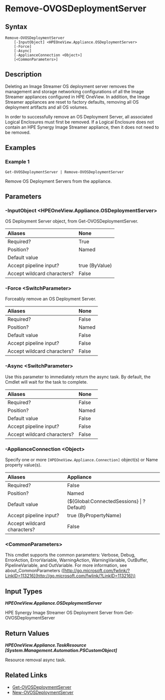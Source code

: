 ﻿---
description: Remove an HPE Synergy Image Streamer OS Deployment server.
---

# Remove-OVOSDeploymentServer

## Syntax

```text
Remove-OVOSDeploymentServer
    [-InputObject] <HPEOneView.Appliance.OSDeploymentServer>
    [-Force]
    [-Async]
    [-ApplianceConnection <Object>]
    [<CommonParameters>]
```

## Description

Deleting an Image Streamer OS deployment server removes the management and storage networking configurations of all the Image Streamer appliances configured in HPE OneView. In addition, the Image Streamer appliances are reset to factory defaults, removing all OS deployment artifacts and all OS volumes.

In order to successfully remove an OS Deployment Server, all associated Logical Enclosures must first be removed.  If a Logical Enclosure does not contain an HPE Synergy Image Streamer appliance, then it does not need to be removed.

## Examples

###  Example 1 

```text
Get-OVOSDeploymentServer | Remove-OVOSDeploymentServer
```

Remove OS Deployment Servers from the appliance.

## Parameters

### -InputObject &lt;HPEOneView.Appliance.OSDeploymentServer&gt;

OS Deployment Server object, from Get-OVOSDeploymentServer.

| Aliases | None |
| :--- | :--- |
| Required? | True |
| Position? | Named |
| Default value |  |
| Accept pipeline input? | true (ByValue) |
| Accept wildcard characters? | False |

### -Force &lt;SwitchParameter&gt;

Forceably remove an OS Deployment Server.

| Aliases | None |
| :--- | :--- |
| Required? | False |
| Position? | Named |
| Default value | False |
| Accept pipeline input? | False |
| Accept wildcard characters? | False |

### -Async &lt;SwitchParameter&gt;

Use this parameter to immediately return the async task.  By default, the Cmdlet will wait for the task to complete.

| Aliases | None |
| :--- | :--- |
| Required? | False |
| Position? | Named |
| Default value | False |
| Accept pipeline input? | False |
| Accept wildcard characters? | False |

### -ApplianceConnection &lt;Object&gt;

Specify one or more `[HPEOneView.Appliance.Connection]` object(s) or Name property value(s).

| Aliases | Appliance |
| :--- | :--- |
| Required? | False |
| Position? | Named |
| Default value | (${Global:ConnectedSessions} &vert; ? Default) |
| Accept pipeline input? | true (ByPropertyName) |
| Accept wildcard characters? | False |

### &lt;CommonParameters&gt;

This cmdlet supports the common parameters: Verbose, Debug, ErrorAction, ErrorVariable, WarningAction, WarningVariable, OutBuffer, PipelineVariable, and OutVariable. For more information, see about\_CommonParameters \([http://go.microsoft.com/fwlink/?LinkID=113216](http://go.microsoft.com/fwlink/?LinkID=113216)\)

## Input Types

_**HPEOneView.Appliance.OSDeploymentServer**_

HPE Synergy Image Streamer OS Deployment Server from Get-OVOSDeploymentServer

## Return Values

_**HPEOneView.Appliance.TaskResource [System.Management.Automation.PSCustomObject]**_

Resource removal async task.

## Related Links

* [Get-OVOSDeploymentServer](get-ovosdeploymentserver.md)
* [New-OVOSDeploymentServer](new-ovosdeploymentserver.md)
